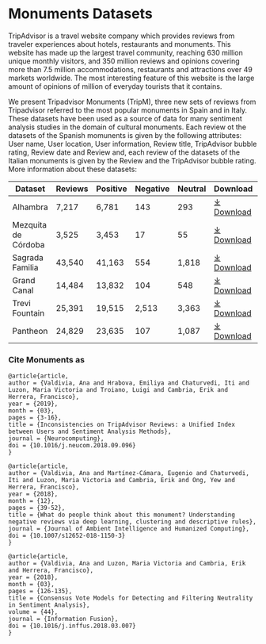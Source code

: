 # Monuments Datasets

TripAdvisor is a travel website company which provides reviews from traveler experiences about hotels, restaurants and monuments. This website has made up the largest
travel community, reaching 630 million unique monthly visitors, and 350 million reviews and opinions covering more than 7.5 million accommodations, restaurants and
attractions over 49 markets worldwide. The most interesting feature of this website is the large amount of opinions of million of everyday tourists that it contains. 

We present Tripadvisor Monuments (TripM), three new sets of reviews from Tripadvisor referred to the most popular monuments in Spain and in Italy. These datasets have been used as a source of data for many sentiment analysis studies in the domain of cultural monuments. Each review ot the datasets of the Spanish momunents is given by the following attributes: User name, User location, User information, Review title, TripAdvisor bubble rating, Review date and Review and, each review of the datasets of the Italian monuments is given by the Review and the TripAdvisor bubble rating. More information about these datasets:

|Dataset|Reviews|Positive|Negative|Neutral|Download|Cite|
|-|-|-|-|-|-|-|
|Alhambra|7,217|6,781|143|293|[⤓ Download](https://github.com/ari-dasci/OD-TripM/releases/download/tamonumets/Alhambra.csv)|[Citation](#cite-monuments-as)|
|Mezquita de Córdoba|3,525|3,453|17|55|[⤓ Download](https://github.com/ari-dasci/OD-TripM/releases/download/tamonumets/MezquitaCordoba.csv)|[Citation](#cite-monuments-as)|
|Sagrada Familia|43,540|41,163|554|1,818|[⤓ Download](https://github.com/ari-dasci/OD-TripM/releases/download/tamonumets/SagradaFamilia.csv)|[Citation](#cite-monuments-as)|
|Grand Canal|14,484|13,832|104|548|[⤓ Download](https://github.com/ari-dasci/OD-TripM/releases/download/tamonumets/GrandCanal.csv)|[Citation](#cite-monuments-as)|
|Trevi Fountain|25,391|19,515|2,513|3,363|[⤓ Download](https://github.com/ari-dasci/OD-TripM/releases/download/tamonumets/TreviFountain.csv)|[Citation](#cite-monuments-as)|
|Pantheon|24,829|23,635|107|1,087|[⤓ Download](https://github.com/ari-dasci/OD-TripM/releases/download/tamonumets/Pantheon.csv)|[Citation](#cite-monuments-as)|






### Cite Monuments as

```
@article{article,
author = {Valdivia, Ana and Hrabova, Emiliya and Chaturvedi, Iti and Luzon, Maria Victoria and Troiano, Luigi and Cambria, Erik and Herrera, Francisco},
year = {2019},
month = {03},
pages = {3-16},
title = {Inconsistencies on TripAdvisor Reviews: a Unified Index between Users and Sentiment Analysis Methods},
journal = {Neurocomputing},
doi = {10.1016/j.neucom.2018.09.096}
}

@article{article,
author = {Valdivia, Ana and Martínez-Cámara, Eugenio and Chaturvedi, Iti and Luzon, Maria Victoria and Cambria, Erik and Ong, Yew and Herrera, Francisco},
year = {2018},
month = {12},
pages = {39-52},
title = {What do people think about this monument? Understanding negative reviews via deep learning, clustering and descriptive rules},
journal = {Journal of Ambient Intelligence and Humanized Computing},
doi = {10.1007/s12652-018-1150-3}
}

@article{article,
author = {Valdivia, Ana and Luzon, Maria Victoria and Cambria, Erik and Herrera, Francisco},
year = {2018},
month = {03},
pages = {126-135},
title = {Consensus Vote Models for Detecting and Filtering Neutrality in Sentiment Analysis},
volume = {44},
journal = {Information Fusion},
doi = {10.1016/j.inffus.2018.03.007}
}
